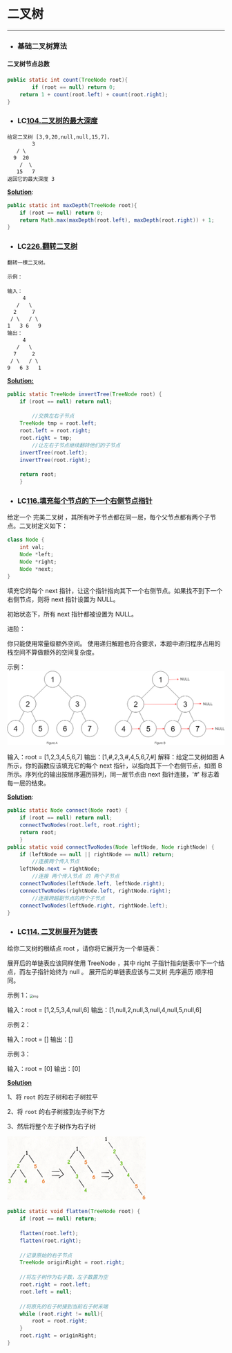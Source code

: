 # 二叉树

------

- ### 基础二叉树算法

#### 二叉树节点总数

```java
public static int count(TreeNode root){
		if (root == null) return 0;
  	return 1 + count(root.left) + count(root.right);
}
```

- ### LC[104.二叉树的最大深度](https://leetcode-cn.com/problems/maximum-depth-of-binary-tree/)

```wiki
给定二叉树 [3,9,20,null,null,15,7]，
		3
   / \
  9  20
    /  \
   15   7
返回它的最大深度 3 
```

<u>**Solution**</u>:

```java
public static int maxDepth(TreeNode root){
  	if (root == null) return 0;
  	return Math.max(maxDepth(root.left), maxDepth(root.right)) + 1;
}
```

- ###  LC[226.翻转二叉树](https://leetcode-cn.com/problems/invert-binary-tree/)

```wiki
翻转一棵二叉树。

示例：

输入：
     4
   /   \
  2     7
 / \   / \
1   3 6   9
输出：
     4
   /   \
  7     2
 / \   / \
9   6 3   1

```

<u>**Solution:**</u>

```java
public static TreeNode invertTree(TreeNode root) {
    if (root == null) return null;
  
		//交换左右子节点
    TreeNode tmp = root.left;
    root.left = root.right;
    root.right = tmp;
		//让左右子节点继续翻转他们的子节点
    invertTree(root.left);
    invertTree(root.right);

    return root;
    }
```

- ### LC[116.填充每个节点的下一个右侧节点指针](https://leetcode-cn.com/problems/populating-next-right-pointers-in-each-node/)

给定一个 完美二叉树 ，其所有叶子节点都在同一层，每个父节点都有两个子节点。二叉树定义如下：

```java
class Node {
    int val;
    Node *left;
    Node *right;
    Node *next;
}
```

填充它的每个 next 指针，让这个指针指向其下一个右侧节点。如果找不到下一个右侧节点，则将 next 指针设置为 NULL。

初始状态下，所有 next 指针都被设置为 NULL。

进阶：

你只能使用常量级额外空间。
使用递归解题也符合要求，本题中递归程序占用的栈空间不算做额外的空间复杂度。

示例：<img src="./imgs/116_sample.png" alt="img" style="zoom: 50%;" />

输入：root = [1,2,3,4,5,6,7]
输出：[1,#,2,3,#,4,5,6,7,#]
解释：给定二叉树如图 A 所示，你的函数应该填充它的每个 next 指针，以指向其下一个右侧节点，如图 B 所示。序列化的输出按层序遍历排列，同一层节点由 next 指针连接，'#' 标志着每一层的结束。

<u>**Solution**</u>:

```java
public static Node connect(Node root) {
    if (root == null) return null;
    connectTwoNodes(root.left, root.right);
    return root;
    }
public static void connectTwoNodes(Node leftNode, Node rightNode) {
    if (leftNode == null || rightNode == null) return;
		//连接两个传入节点
    leftNode.next = rightNode;
		//连接 两个传入节点 的 两个子节点
    connectTwoNodes(leftNode.left, leftNode.right);
    connectTwoNodes(rightNode.left, rightNode.right);
		//连接跨越副节点的两个子节点
    connectTwoNodes(leftNode.right, rightNode.left);
}
```

- ### LC[114. 二叉树展开为链表](https://leetcode-cn.com/problems/flatten-binary-tree-to-linked-list/)

给你二叉树的根结点 root ，请你将它展开为一个单链表：

展开后的单链表应该同样使用 TreeNode ，其中 right 子指针指向链表中下一个结点，而左子指针始终为 null 。
展开后的单链表应该与二叉树 先序遍历 顺序相同。


示例 1：<img src="https://assets.leetcode.com/uploads/2021/01/14/flaten.jpg" alt="img" style="zoom: 50%;" />

输入：root = [1,2,5,3,4,null,6]
输出：[1,null,2,null,3,null,4,null,5,null,6]

示例 2：

输入：root = []
输出：[]

示例 3：

输入：root = [0]
输出：[0]

<u>**Solution**</u>

1、将 `root` 的左子树和右子树拉平

2、将 `root` 的右子树接到左子树下方

3、然后将整个左子树作为右子树

<img src="./imgs/image-20210707180317323.png" alt="image-20210707180317323" style="zoom:50%;" />

```java
public static void flatten(TreeNode root) {
    if (root == null) return;

    flatten(root.left);
    flatten(root.right);
    
    //记录原始的右子节点
    TreeNode originRight = root.right;

    //将左子树作为右子数，左子数置为空
    root.right = root.left;
    root.left = null;

    //将原先的右子树接到当前右子树末端
    while (root.right != null){
        root = root.right;
    }
    root.right = originRight;
}
```

